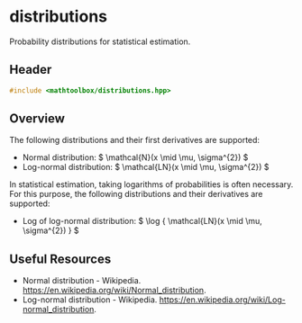 # distributions

Probability distributions for statistical estimation.

## Header

```cpp
#include <mathtoolbox/distributions.hpp>
```

## Overview

The following distributions and their first derivatives are supported:

- Normal distribution: $ \mathcal{N}(x \mid \mu, \sigma^{2}) $
- Log-normal distribution: $ \mathcal{LN}(x \mid \mu, \sigma^{2}) $

In statistical estimation, taking logarithms of probabilities is often necessary. For this purpose, the following distributions and their derivatives are supported:

- Log of log-normal distribution: $ \log \{ \mathcal{LN}(x \mid \mu, \sigma^{2}) \} $

## Useful Resources

- Normal distribution - Wikipedia. <https://en.wikipedia.org/wiki/Normal_distribution>.
- Log-normal distribution - Wikipedia. <https://en.wikipedia.org/wiki/Log-normal_distribution>.
